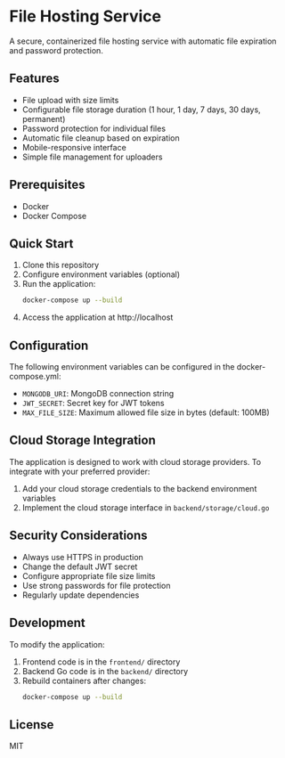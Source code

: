 # File Hosting Service

A secure, containerized file hosting service with automatic file expiration and password protection.

## Features

- File upload with size limits
- Configurable file storage duration (1 hour, 1 day, 7 days, 30 days, permanent)
- Password protection for individual files
- Automatic file cleanup based on expiration
- Mobile-responsive interface
- Simple file management for uploaders

## Prerequisites

- Docker
- Docker Compose

## Quick Start

1. Clone this repository
2. Configure environment variables (optional)
3. Run the application:
   ```bash
   docker-compose up --build
   ```
4. Access the application at http://localhost

## Configuration

The following environment variables can be configured in the docker-compose.yml:

- `MONGODB_URI`: MongoDB connection string
- `JWT_SECRET`: Secret key for JWT tokens
- `MAX_FILE_SIZE`: Maximum allowed file size in bytes (default: 100MB)

## Cloud Storage Integration

The application is designed to work with cloud storage providers. To integrate with your preferred provider:

1. Add your cloud storage credentials to the backend environment variables
2. Implement the cloud storage interface in `backend/storage/cloud.go`

## Security Considerations

- Always use HTTPS in production
- Change the default JWT secret
- Configure appropriate file size limits
- Use strong passwords for file protection
- Regularly update dependencies

## Development

To modify the application:

1. Frontend code is in the `frontend/` directory
2. Backend Go code is in the `backend/` directory
3. Rebuild containers after changes:
   ```bash
   docker-compose up --build
   ```

## License

MIT
